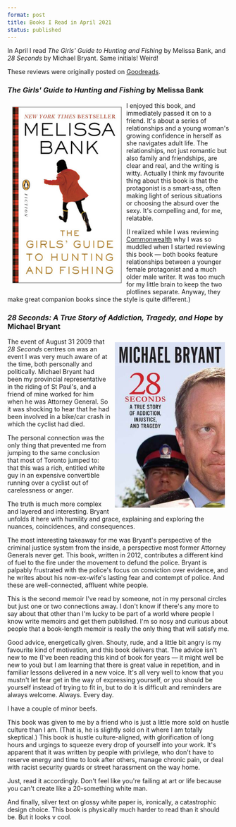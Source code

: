 ```yaml
---
format: post
title: Books I Read in April 2021
status: published
---
```


In April I read *The Girls' Guide to Hunting and Fishing* by Melissa Bank, and *28 Seconds* by Michael Bryant. Same initials! Weird!

These reviews were originally posted on [Goodreads](https://www.goodreads.com/amyrhoda).

### *The Girls' Guide to Hunting and Fishing* by Melissa Bank

<img src="/images/bank-the-girls-guide.jpg" width="250px" style="float: left; padding:10px;">

I enjoyed this book, and immediately passed it on to a friend. It's about a series of relationships and a young woman's growing confidence in herself as she navigates adult life. The relationships, not just romantic but also family and friendships, are clear and real, and the writing is witty. Actually I think my favourite thing about this book is that the protagonist is a smart-ass, often making light of serious situations or choosing the absurd over the sexy. It's compelling and, for me, relatable.

(I realized while I was reviewing <a href="2021-03-31-books.html">Commonwealth</a> why I was so muddled when I started reviewing this book — both books feature relationships between a younger female protagonist and a much older male writer. It was too much for my little brain to keep the two plotlines separate. Anyway, they make great companion books since the style is quite different.)

### *28 Seconds: A True Story of Addiction, Tragedy, and Hope* by Michael Bryant

<img src="/images/bryant-28-seconds.jpg" width="250px" style="float: right; padding:10px;">

The event of August 31 2009 that *28 Seconds* centres on was an event I was very much aware of at the time, both personally and politically. Michael Bryant had been my provincial representative in the riding of St Paul's, and a friend of mine worked for him when he was Attorney General. So it was shocking to hear that he had been involved in a bike/car crash in which the cyclist had died.

The personal connection was the only thing that prevented me from jumping to the same conclusion that most of Toronto jumped to: that this was a rich, entitled white guy in an expensive convertible running over a cyclist out of carelessness or anger.

The truth is much more complex and layered and interesting. Bryant unfolds it here with humility and grace, explaining and exploring the nuances, coincidences, and consequences.

The most interesting takeaway for me was Bryant's perspective of the criminal justice system from the inside, a perspective most former Attorney Generals never get. This book, written in 2012, contributes a different kind of fuel to the fire under the movement to defund the police. Bryant is palpably frustrated with the police's focus on conviction over evidence, and he writes about his now-ex-wife's lasting fear and contempt of police. And these are well-connected, affluent white people.

This is the second memoir I've read by someone, not in my personal circles but just one or two connections away. I don't know if there's any more to say about that other than I'm lucky to be part of a world where people I know write memoirs and get them published. I'm so nosy and curious about people that a book-length memoir is really the only thing that will satisfy me.

Good advice, energetically given. Shouty, rude, and a little bit angry is my favourite kind of motivation, and this book delivers that. The advice isn't new to me (I've been reading this kind of book for years — it might well be new to you) but I am learning that there is great value in repetition, and in familiar lessons delivered in a new voice. It's all very well to know that you mustn't let fear get in the way of expressing yourself, or you should be yourself instead of trying to fit in, but to do it is difficult and reminders are always welcome. Always. Every day.

I have a couple of minor beefs.

This book was given to me by a friend who is just a little more sold on hustle culture than I am. (That is, he is slightly sold on it where I am totally skeptical.) This book is hustle culture-aligned, with glorification of long hours and urgings to squeeze every drop of yourself into your work. It's apparent that it was written by people with privilege, who don't have to reserve energy and time to look after others, manage chronic pain, or deal with racist security guards or street harassment on the way home. 

Just, read it accordingly. Don't feel like you're failing at art or life because you can't create like a 20-something white man.

And finally, silver text on glossy white paper is, ironically, a catastrophic design choice. This book is physically much harder to read than it should be. But it looks v cool.


